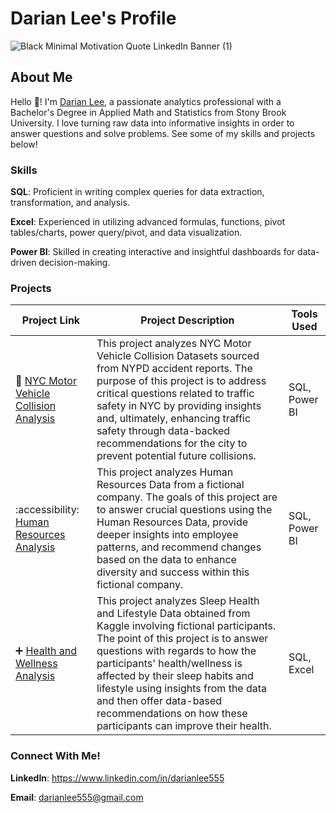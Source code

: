  # Darian Lee's Profile
![Black Minimal Motivation Quote LinkedIn Banner (1)](https://github.com/darianlee555/darianlee555/assets/145151765/8fdba66a-c1c7-4852-9fa9-89b1c0c086e9)

## About Me

Hello 👋! I'm [Darian Lee](https://www.linkedin.com/in/darianlee555), a passionate analytics professional with a Bachelor's Degree in Applied Math and Statistics from Stony Brook University. I love turning raw data into informative insights in order to answer questions and solve problems. See some of my skills and projects below!

### Skills
**SQL**: Proficient in writing complex queries for data extraction, transformation, and analysis.

**Excel**: Experienced in utilizing advanced formulas, functions, pivot tables/charts, power query/pivot, and data visualization.

**Power BI**: Skilled in creating interactive and insightful dashboards for data-driven decision-making.

### Projects
| Project Link | Project Description | Tools Used |
|---|---|---|
|🚗 [NYC Motor Vehicle Collision Analysis](https://github.com/darianlee555/Portfolio-Projects/blob/main/README.md)|This project analyzes NYC Motor Vehicle Collision Datasets sourced from NYPD accident reports. The purpose of this project is to address critical questions related to traffic safety in NYC by providing insights and, ultimately, enhancing traffic safety through data-backed recommendations for the city to prevent potential future collisions.|SQL, Power BI|
|:accessibility: [Human Resources Analysis](https://github.com/darianlee555/HR-Analytics-Project/blob/main/README.md)|This project analyzes Human Resources Data from a fictional company. The goals of this project are to answer crucial questions using the Human Resources Data, provide deeper insights into employee patterns, and recommend changes based on the data to enhance diversity and success within this fictional company.|SQL, Power BI|
|➕ [Health and Wellness Analysis](https://github.com/darianlee555/Health-and-Wellness-Project/blob/main/README.md)|This project analyzes Sleep Health and Lifestyle Data obtained from Kaggle involving fictional participants. The point of this project is to answer questions with regards to how the participants' health/wellness is affected by their sleep habits and lifestyle using insights from the data and then offer data-based recommendations on how these participants can improve their health.|SQL, Excel|

### Connect With Me!
**LinkedIn**: https://www.linkedin.com/in/darianlee555

**Email**: darianlee555@gmail.com
